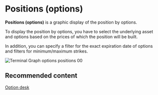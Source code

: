 # Positions (options)

**Positions (options)** is a graphic display of the position by options.

To display the position by options, you have to select the underlying asset and options based on the prices of which the position will be built.

In addition, you can specify a filter for the exact expiration date of options and filters for minimum\/maximum strikes.

![Terminal Graph options positions 00](~/images/Terminal_Graph_options_positions_00.png)

## Recommended content

[Option desk](Terminal_option_desk.md)
